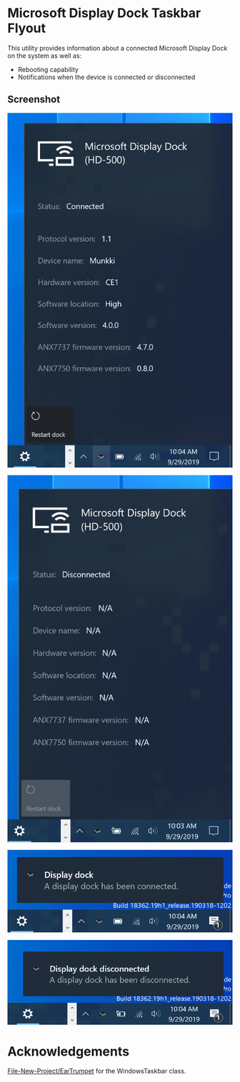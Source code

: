  # Microsoft Display Dock Taskbar Flyout
 
 This utility provides information about a connected Microsoft Display Dock on the system
 as well as:
 
 - Rebooting capability
 - Notifications when the device is connected or disconnected

 ## Screenshot

 ![Flyout connected](./Assets/ConnectedFlyout.png)

 ![Flyout disconnected](./Assets/DisconnectedFlyout.png)

 ![Flyout connected notification](./Assets/ConnectedNotification.png)

 ![Flyout disconnected notification](./Assets/DisconnectedNotification.png)

 # Acknowledgements

 [File-New-Project/EarTrumpet](https://github.com/File-New-Project/EarTrumpet) for the WindowsTaskbar class.

